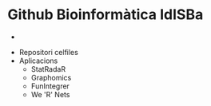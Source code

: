 # Github Bioinformàtica IdISBa

- 
* Repositori celfiles
* Aplicacions
  * StatRadaR
  * Graphomics
  * FunIntegrer
  * We 'R' Nets




